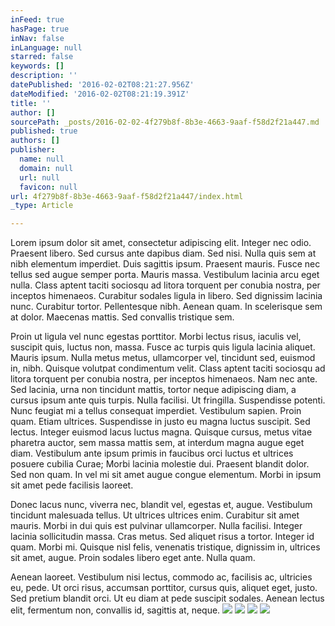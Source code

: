 ```yaml
---
inFeed: true
hasPage: true
inNav: false
inLanguage: null
starred: false
keywords: []
description: ''
datePublished: '2016-02-02T08:21:27.956Z'
dateModified: '2016-02-02T08:21:19.391Z'
title: ''
author: []
sourcePath: _posts/2016-02-02-4f279b8f-8b3e-4663-9aaf-f58d2f21a447.md
published: true
authors: []
publisher:
  name: null
  domain: null
  url: null
  favicon: null
url: 4f279b8f-8b3e-4663-9aaf-f58d2f21a447/index.html
_type: Article

---
```

Lorem ipsum dolor sit amet, consectetur adipiscing elit. Integer nec odio. Praesent libero. Sed cursus ante dapibus diam. Sed nisi. Nulla quis sem at nibh elementum imperdiet. Duis sagittis ipsum. Praesent mauris. Fusce nec tellus sed augue semper porta. Mauris massa. Vestibulum lacinia arcu eget nulla. 
Class aptent taciti sociosqu ad litora torquent per conubia nostra, per inceptos himenaeos. Curabitur sodales ligula in libero. Sed dignissim lacinia nunc. Curabitur tortor. Pellentesque nibh. Aenean quam. In scelerisque sem at dolor. Maecenas mattis. Sed convallis tristique sem.

Proin ut ligula vel nunc egestas porttitor. Morbi lectus risus, iaculis vel, suscipit quis, luctus non, massa. Fusce ac turpis quis ligula lacinia aliquet. Mauris ipsum. 
Nulla metus metus, ullamcorper vel, tincidunt sed, euismod in, nibh. Quisque volutpat condimentum velit. Class aptent taciti sociosqu ad litora torquent per conubia nostra, per inceptos himenaeos. Nam nec ante. Sed lacinia, urna non tincidunt mattis, tortor neque adipiscing diam, a cursus ipsum ante quis turpis. Nulla facilisi. Ut fringilla. Suspendisse potenti. Nunc feugiat mi a tellus consequat imperdiet. Vestibulum sapien. Proin quam. Etiam ultrices. Suspendisse in justo eu magna luctus suscipit. 
Sed lectus. Integer euismod lacus luctus magna. Quisque cursus, metus vitae pharetra auctor, sem massa mattis sem, at interdum magna augue eget diam. Vestibulum ante ipsum primis in faucibus orci luctus et ultrices posuere cubilia Curae; Morbi lacinia molestie dui. Praesent blandit dolor. Sed non quam. In vel mi sit amet augue congue elementum. Morbi in ipsum sit amet pede facilisis laoreet. 

Donec lacus nunc, viverra nec, blandit vel, egestas et, augue. Vestibulum tincidunt malesuada tellus. Ut ultrices ultrices enim. Curabitur sit amet mauris. Morbi in dui quis est pulvinar ullamcorper. Nulla facilisi. 
Integer lacinia sollicitudin massa. Cras metus. Sed aliquet risus a tortor. Integer id quam. Morbi mi. Quisque nisl felis, venenatis tristique, dignissim in, ultrices sit amet, augue. Proin sodales libero eget ante. Nulla quam. 

Aenean laoreet. Vestibulum nisi lectus, commodo ac, facilisis ac, ultricies eu, pede. Ut orci risus, accumsan porttitor, cursus quis, aliquet eget, justo. Sed pretium blandit orci. Ut eu diam at pede suscipit sodales. Aenean lectus elit, fermentum non, convallis id, sagittis at, neque.   ![](https://the-grid-user-content.s3-us-west-2.amazonaws.com/e866c631-b9b6-4ae4-b710-23c6339031ac.jpg)
![](https://the-grid-user-content.s3-us-west-2.amazonaws.com/83f0b6b0-4c22-4d70-973c-ecc5a56f6fce.jpg)
![](https://the-grid-user-content.s3-us-west-2.amazonaws.com/74f337cb-4b17-4250-8615-cb2ae54775af.jpg)
![](https://the-grid-user-content.s3-us-west-2.amazonaws.com/7e12a347-0ac6-4272-93f3-2609e1b01fc5.jpg)